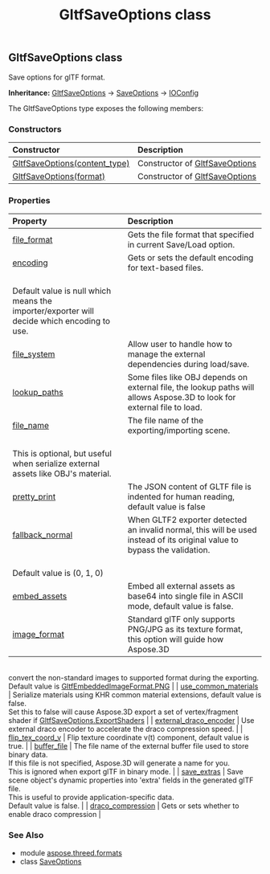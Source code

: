 ﻿---
title: GltfSaveOptions class
second_title: Aspose.3D for Python via .NET API References
description: 
type: docs
weight: 110
url: /python-net/aspose.threed.formats/gltfsaveoptions/
is_root: false
---

## GltfSaveOptions class

Save options for glTF format.



**Inheritance:** [GltfSaveOptions](/3d/python-net/aspose.threed.formats/gltfsaveoptions) → 
[SaveOptions](/3d/python-net/aspose.threed.formats/saveoptions) → 
[IOConfig](/3d/python-net/aspose.threed.formats/ioconfig)



The GltfSaveOptions type exposes the following members:

### Constructors
| Constructor | Description |
| :- | :- |
| [GltfSaveOptions(content_type)](/3d/python-net/aspose.threed.formats/gltfsaveoptions/__init__/#FileContentType) | Constructor of [GltfSaveOptions](/3d/python-net/aspose.threed.formats/gltfsaveoptions) |
| [GltfSaveOptions(format)](/3d/python-net/aspose.threed.formats/gltfsaveoptions/__init__/#FileFormat) | Constructor of [GltfSaveOptions](/3d/python-net/aspose.threed.formats/gltfsaveoptions) |


### Properties
| Property | Description |
| :- | :- |
| [file_format](/3d/python-net/aspose.threed.formats/gltfsaveoptions/file_format) | Gets the file format that specified in current Save/Load option. |
| [encoding](/3d/python-net/aspose.threed.formats/gltfsaveoptions/encoding) | Gets or sets the default encoding for text-based files.<br/>Default value is null which means the importer/exporter will decide which encoding to use. |
| [file_system](/3d/python-net/aspose.threed.formats/gltfsaveoptions/file_system) | Allow user to handle how to manage the external dependencies during load/save. |
| [lookup_paths](/3d/python-net/aspose.threed.formats/gltfsaveoptions/lookup_paths) | Some files like OBJ depends on external file, the lookup paths will allows Aspose.3D to look for external file to load. |
| [file_name](/3d/python-net/aspose.threed.formats/gltfsaveoptions/file_name) | The file name of the exporting/importing scene.<br/>This is optional, but useful when serialize external assets like OBJ's material. |
| [pretty_print](/3d/python-net/aspose.threed.formats/gltfsaveoptions/pretty_print) | The JSON content of GLTF file is indented for human reading, default value is false |
| [fallback_normal](/3d/python-net/aspose.threed.formats/gltfsaveoptions/fallback_normal) | When GLTF2 exporter detected an invalid normal, this will be used instead of its original value to bypass the validation.<br/>Default value is (0, 1, 0) |
| [embed_assets](/3d/python-net/aspose.threed.formats/gltfsaveoptions/embed_assets) | Embed all external assets as base64 into single file in ASCII mode, default value is false. |
| [image_format](/3d/python-net/aspose.threed.formats/gltfsaveoptions/image_format) | Standard glTF only supports PNG/JPG as its texture format, this option will guide how Aspose.3D<br/>convert the non-standard images to supported format during the exporting.<br/>Default value is [GltfEmbeddedImageFormat.PNG](/3d/python-net/aspose.threed.formats/gltfembeddedimageformat#PNG) |
| [use_common_materials](/3d/python-net/aspose.threed.formats/gltfsaveoptions/use_common_materials) | Serialize materials using KHR common material extensions, default value is false.<br/>Set this to false will cause Aspose.3D export a set of vertex/fragment shader if [GltfSaveOptions.ExportShaders](/3d/python-net/aspose.threed.formats/gltfsaveoptions) |
| [external_draco_encoder](/3d/python-net/aspose.threed.formats/gltfsaveoptions/external_draco_encoder) | Use external draco encoder to accelerate the draco compression speed. |
| [flip_tex_coord_v](/3d/python-net/aspose.threed.formats/gltfsaveoptions/flip_tex_coord_v) | Flip texture coordinate  v(t) component, default value is true. |
| [buffer_file](/3d/python-net/aspose.threed.formats/gltfsaveoptions/buffer_file) | The file name of the external buffer file used to store binary data.<br/>If this file is not specified, Aspose.3D will generate a name for you.<br/>This is ignored when export glTF in binary mode. |
| [save_extras](/3d/python-net/aspose.threed.formats/gltfsaveoptions/save_extras) | Save scene object's dynamic properties into 'extra' fields in the generated glTF file.<br/>This is useful to provide application-specific data.<br/>Default value is false. |
| [draco_compression](/3d/python-net/aspose.threed.formats/gltfsaveoptions/draco_compression) | Gets or sets whether to enable draco compression |


### See Also

* module [aspose.threed.formats](../)
* class [SaveOptions](/3d/python-net/aspose.threed.formats/saveoptions)
